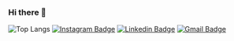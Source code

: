 ### Hi there 👋
![Top Langs](https://github-readme-stats.vercel.app/api/top-langs/?username=Matheus-Rian&theme=radical&title_color=52BAC4&text_color=fff)
[![Instagram Badge](https://img.shields.io/badge/-@Matheus_Rian-52BAC4?style=flat-square&labelColor=52BAC4&logo=instagram&logoColor=white&link=https://www.instagram.com/_matheus_rian/)](https://www.instagram.com/_matheus_rian/) 
[![Linkedin Badge](https://img.shields.io/badge/-Matheus_Rian-52BAC4?style=flat-square&logo=Linkedin&logoColor=white&link=https://www.linkedin.com/in/matheus-rian-19b81a183/)](https://www.linkedin.com/in/matheus-rian-19b81a183/) 
[![Gmail Badge](https://img.shields.io/badge/-souzamatheusrian@gmail.com-52BAC4?style=flat-square&logo=Gmail&logoColor=white&link=mailto:souzamatheusrian@gmail.com)](mailto:souzamatheusrian@gmail.com)
<!--
**Matheus-Rian/Matheus-Rian** is a ✨ _special_ ✨ repository because its `README.md` (this file) appears on your GitHub profile.

Here are some ideas to get you started:

- 🔭 I’m currently working on ...
- 🌱 I’m currently learning ...
- 👯 I’m looking to collaborate on ...
- 🤔 I’m looking for help with ...
- 💬 Ask me about ...
- 📫 How to reach me: ...
- 😄 Pronouns: ...
- ⚡ Fun fact: ...
-->
